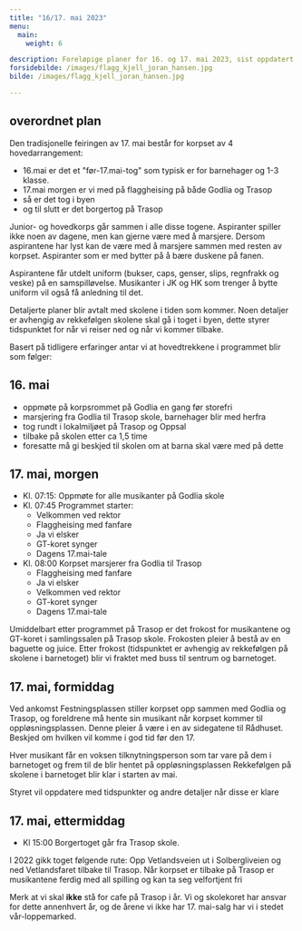 ```yaml
---
title: "16/17. mai 2023"
menu:
  main:
    weight: 6

description: Foreløpige planer for 16. og 17. mai 2023, sist oppdatert 30. mars 2023 (Takk til Kjell Jøran Hansen for lån av bilde)
forsidebilde: /images/flagg_kjell_joran_hansen.jpg
bilde: /images/flagg_kjell_joran_hansen.jpg

---
```


## overordnet plan

Den tradisjonelle feiringen av 17. mai består for korpset av 4 hovedarrangement:

* 16.mai er det et "før-17.mai-tog" som typisk er for barnehager og 1-3 klasse.
* 17.mai morgen er vi med på flaggheising på både Godlia og Trasop
* så er det tog i byen
* og til slutt er det borgertog på Trasop

Junior- og hovedkorps går sammen i alle disse togene. Aspiranter spiller ikke noen av dagene, men kan gjerne være med å marsjere. Dersom aspirantene har lyst kan de være med å marsjere sammen med resten av korpset. Aspiranter som er med bytter på å bære duskene på fanen.

Aspirantene får utdelt uniform (bukser, caps, genser, slips, regnfrakk og veske) på en samspilløvelse. Musikanter i JK og HK som trenger å bytte uniform vil også få anledning til det. 

Detaljerte planer blir avtalt med skolene i tiden som kommer. Noen detaljer er avhengig av rekkefølgen skolene skal gå i toget i byen, dette styrer tidspunktet for når vi reiser ned og når vi kommer tilbake. 

Basert på tidligere erfaringer antar vi at hovedtrekkene i programmet blir som følger:

## 16. mai

* oppmøte på korpsrommet på Godlia en gang før storefri
* marsjering fra Godlia til Trasop skole, barnehager blir med herfra
* tog rundt i lokalmiljøet på Trasop og Oppsal
* tilbake på skolen etter ca 1,5 time
* foresatte må gi beskjed til skolen om at barna skal være med på dette

## 17. mai, morgen

* Kl. 07:15: Oppmøte for alle musikanter på Godlia skole
* Kl. 07:45 Programmet starter: 
  * Velkommen ved rektor
  * Flaggheising med fanfare
  * Ja vi elsker
  * GT-koret synger 
  * Dagens 17.mai-tale
* Kl. 08:00 Korpset marsjerer fra Godlia til Trasop
  * Flaggheising med fanfare
  * Ja vi elsker
  * Velkommen ved rektor
  * GT-koret synger
  * Dagens 17.mai-tale

Umiddelbart etter programmet på Trasop er det frokost for musikantene og GT-koret i samlingssalen på Trasop skole. Frokosten pleier å bestå av en baguette og juice. 
Etter frokost (tidspunktet er avhengig av rekkefølgen på skolene i barnetoget) blir vi fraktet med buss til sentrum og barnetoget.

## 17. mai, formiddag

Ved ankomst Festningsplassen stiller korpset opp sammen med Godlia og Trasop, og foreldrene må hente sin musikant når korpset kommer til oppløsningsplassen. Denne pleier å være i en av sidegatene til Rådhuset. Beskjed om hvilken vil komme i god tid før den 17.

Hver musikant får en voksen tilknytningsperson som tar vare på dem i barnetoget og frem til de blir hentet på oppløsningsplassen
Rekkefølgen på skolene i barnetoget blir klar i starten av mai. 

Styret vil oppdatere med tidspunkter og andre detaljer når disse er klare


## 17. mai, ettermiddag

* Kl 15:00 Borgertoget går fra Trasop skole.

I 2022 gikk toget følgende rute: Opp Vetlandsveien ut i Solbergliveien og ned Vetlandsfaret tilbake til Trasop. Når korpset er tilbake på Trasop er musikantene ferdig med all spilling og kan ta seg velfortjent fri

Merk at vi skal **ikke** stå for cafe på Trasop i år. Vi og skolekoret har ansvar for dette annenhvert år, og de årene vi ikke har 17. mai-salg har vi i stedet vår-loppemarked.
